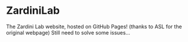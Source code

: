 # ZardiniLab
The Zardini Lab website, hosted on GitHub Pages! (thanks to ASL for the original webpage)
Still need to solve some issues...